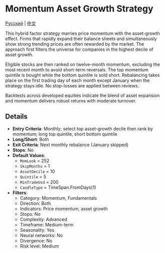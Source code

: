 # Momentum Asset Growth Strategy
[Русский](README_ru.md) | [中文](README_zh.md)

This hybrid factor strategy marries price momentum with the asset-growth effect.
Firms that rapidly expand their balance sheets and simultaneously show strong
trending prices are often rewarded by the market. The approach first filters the
universe for companies in the highest decile of asset growth.

Eligible stocks are then ranked on twelve-month momentum, excluding the most
recent month to avoid short-term reversals. The top momentum quintile is bought
while the bottom quintile is sold short. Rebalancing takes place on the first
trading day of each month except January when the strategy stays idle. No
stop-losses are applied between reviews.

Backtests across developed equities indicate the blend of asset expansion and
momentum delivers robust returns with moderate turnover.

## Details

- **Entry Criteria**: Monthly; select top asset-growth decile then rank by
  momentum; long top quintile, short bottom quintile
- **Long/Short**: Both
- **Exit Criteria**: Next monthly rebalance (January skipped)
- **Stops**: No
- **Default Values**:
  - `MomLook` = 252
  - `SkipMonths` = 1
  - `AssetDecile` = 10
  - `Quintile` = 5
  - `MinTradeUsd` = 200
  - `CandleType` = TimeSpan.FromDays(1)
- **Filters**:
  - Category: Momentum, Fundamentals
  - Direction: Both
  - Indicators: Price momentum, asset growth
  - Stops: No
  - Complexity: Advanced
  - Timeframe: Medium-term
  - Seasonality: Yes
  - Neural networks: No
  - Divergence: No
  - Risk level: Medium
